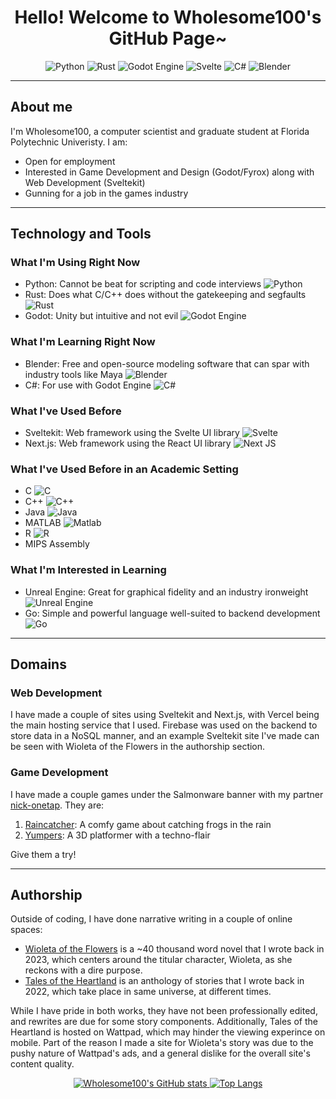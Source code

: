 <h1 align="center">Hello! Welcome to Wholesome100's GitHub Page~</h1>

<p align="center">
  <img src="https://img.shields.io/badge/Python-3776AB?style=for-the-badge&logo=python&logoColor=white" alt="Python"/>
  <img src="https://img.shields.io/badge/Rust-000000?style=for-the-badge&logo=rust&logoColor=white" alt="Rust"/>
  <img src="https://img.shields.io/badge/Godot_Engine-478CBF?style=for-the-badge&logo=godot-engine&logoColor=white" alt="Godot Engine"/>
  <img src="https://img.shields.io/badge/Svelte-4A4A55?style=for-the-badge&logo=svelte&logoColor=FF3E00" alt="Svelte"/>
  <img src="https://img.shields.io/badge/C%23-239120?style=for-the-badge&logo=c-sharp&logoColor=white" alt="C#"/>
  <img src="https://img.shields.io/badge/Blender-F5792A?style=for-the-badge&logo=blender&logoColor=white" alt="Blender"/>
</p>

---
## About me
I'm Wholesome100, a computer scientist and graduate student at Florida Polytechnic Univeristy. I am:
- Open for employment
- Interested in Game Development and Design (Godot/Fyrox) along with Web Development (Sveltekit)
- Gunning for a job in the games industry

---
## Technology and Tools
### What I'm Using Right Now
- Python: Cannot be beat for scripting and code interviews ![Python](https://img.shields.io/badge/Python-3776AB?style=for-the-badge&logo=python&logoColor=white)
- Rust: Does what C/C++ does without the gatekeeping and segfaults ![Rust](https://img.shields.io/badge/Rust-000000?style=for-the-badge&logo=rust&logoColor=white)
- Godot: Unity but intuitive and not evil ![Godot Engine](https://img.shields.io/badge/Godot_Engine-478CBF?style=for-the-badge&logo=godot-engine&logoColor=white)

### What I'm Learning Right Now
- Blender: Free and open-source modeling software that can spar with industry tools like Maya ![Blender](https://img.shields.io/badge/Blender-F5792A?style=for-the-badge&logo=blender&logoColor=white)
- C#: For use with Godot Engine ![C#](https://img.shields.io/badge/C%23-239120?style=for-the-badge&logo=c-sharp&logoColor=white)

### What I've Used Before
- Sveltekit: Web framework using the Svelte UI library ![Svelte](https://img.shields.io/badge/Svelte-4A4A55?style=for-the-badge&logo=svelte&logoColor=FF3E00)
- Next.js: Web framework using the React UI library ![Next JS](https://img.shields.io/badge/Next-black?style=for-the-badge&logo=next.js&logoColor=white)

### What I've Used Before in an Academic Setting
- C ![C](https://img.shields.io/badge/C-00599C?style=for-the-badge&logo=c&logoColor=white)
- C++ ![C++](https://img.shields.io/badge/C%2B%2B-00599C?style=for-the-badge&logo=c%2B%2B&logoColor=white)
- Java ![Java](https://img.shields.io/badge/Java-ED8B00?style=for-the-badge&logo=openjdk&logoColor=white)
- MATLAB ![Matlab](https://img.shields.io/badge/MATLAB-0076A8?style=for-the-badge&logo=mathworks&logoColor=white)
- R ![R](https://img.shields.io/badge/R-276DC3?style=for-the-badge&logo=r&logoColor=white)
- MIPS Assembly

### What I'm Interested in Learning
- Unreal Engine: Great for graphical fidelity and an industry ironweight ![Unreal Engine](https://img.shields.io/badge/Unreal%20Engine-313131?style=for-the-badge&logo=unreal-engine&logoColor=white)
- Go: Simple and powerful language well-suited to backend development ![Go](https://img.shields.io/badge/Go-00ADD8?style=for-the-badge&logo=go&logoColor=white)

---
## Domains
### Web Development
I have made a couple of sites using Sveltekit and Next.js, with Vercel being the main hosting service that I used. Firebase was used on the backend to store data in a NoSQL manner, and an example Sveltekit site I've made can be seen with Wioleta of the Flowers in the authorship section.

### Game Development
I have made a couple games under the Salmonware banner with my partner [nick-onetap](https://github.com/nick-onetap). They are:
1. [Raincatcher](https://salmonware.itch.io/raincatcher): A comfy game about catching frogs in the rain
2. [Yumpers](https://salmonware.itch.io/yumpers): A 3D platformer with a techno-flair

Give them a try!

---
## Authorship
Outside of coding, I have done narrative writing in a couple of online spaces:
- [Wioleta of the Flowers](https://www.wioletaoftheflowers.com/) is a ~40 thousand word novel that I wrote back in 2023, which centers around the titular character, Wioleta, as she reckons with a dire purpose.
- [Tales of the Heartland](https://www.wattpad.com/story/364388129-tales-of-the-heartland) is an anthology of stories that I wrote back in 2022, which take place in same universe, at different times.

While I have pride in both works, they have not been professionally edited, and rewrites are due for some story components.
Additionally, Tales of the Heartland is hosted on Wattpad, which may hinder the viewing experince on mobile.
Part of the reason I made a site for Wioleta's story was due to the pushy nature of Wattpad's ads, and a general dislike for the overall site's content quality.

<p align="center">
  <a href="https://github.com/Wholesome100">
    <img src="https://github-readme-stats.vercel.app/api?username=Wholesome100&show_icons=true&theme=radical" alt="Wholesome100's GitHub stats"/>
  </a>
  <a href="https://github.com/Wholesome100">
    <img src="https://github-readme-stats.vercel.app/api/top-langs/?username=Wholesome100&layout=compact&theme=radical" alt="Top Langs"/>
  </a>
</p>
